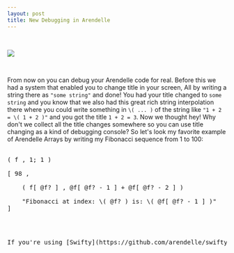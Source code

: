 ```yaml
---
layout: post
title: New Debugging in Arendelle
---
```


<br>

![](http://kary.us/Graphics/Blog/6991.19.01.21/desk.png)

<br>

From now on you can debug your Arendelle code for real. Before this we had a system that enabled you to change title in your screen, All by writing a string there as <code class="arendelle">"some string"</code> and done! You had your title changed to `some string` and you know that we also had this great rich string interpolation there where you could write something in `\( ... )` of the string like <code class="arendelle">"1 + 2 = \\( 1 + 2 )"</code> and you got the title `1 + 2 = 3`. Now we thought hey! Why don't we collect all the title changes somewhere so you can use title changing as a kind of debugging console? So let's look my favorite example of Arendelle Arrays by writing my Fibonacci sequence from 1 to 100:<br><br>


<pre class="arendelle">
( f , 1; 1 )

[ 98 ,

	( f[ @f? ] , @f[ @f? - 1 ] + @f[ @f? - 2 ] )

	"Fibonacci at index: \( @f? ) is: \( @f[ @f? - 1 ] )"
]
<pre>


<br>If you're using [Swifty](https://github.com/arendelle/swifty) there is the feature there as you can see in the image. And it will be there for Android and iOS too, Very soon!